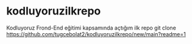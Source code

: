 # kodluyoruzilkrepo
Kodluyoruz Frond-End eğitimi kapsamında açtığım ilk repo
git clone https://github.com/tugcebolat2/kodluyoruzilkrepo/new/main?readme=1
